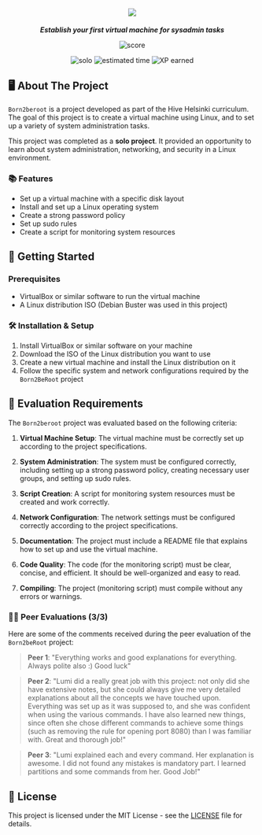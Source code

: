 <h1 align="center">
	<img src="https://github.com/lkilpela/42-project-badges/blob/main/badges/born2beroote.png" />
</h1>

<p align="center">
	<b><i>Establish your first virtual machine for sysadmin tasks</i></b><br>
</p>

<p align="center">
    <img alt="score" src="https://img.shields.io/badge/score-100%2F100-brightgreen" />
<p align="center">
    <img alt="solo" src="https://img.shields.io/badge/solo-yellow" />
    <img alt="estimated time" src="https://img.shields.io/badge/time%20spent-40%20hours-blue" />
    <img alt="XP earned" src="https://img.shields.io/badge/XP%20earned-577-orange" />
</p>

## 🖥️ About The Project

`Born2beroot` is a project developed as part of the Hive Helsinki curriculum. The goal of this project is to create a virtual machine using Linux, and to set up a variety of system administration tasks.

This project was completed as a **solo project**. It provided an opportunity to learn about system administration, networking, and security in a Linux environment.

### 📚 Features

* Set up a virtual machine with a specific disk layout
* Install and set up a Linux operating system
* Create a strong password policy
* Set up sudo rules
* Create a script for monitoring system resources

## 🏁 Getting Started

### Prerequisites

* VirtualBox or similar software to run the virtual machine
* A Linux distribution ISO (Debian Buster was used in this project)

### 🛠️ Installation & Setup

1. Install VirtualBox or similar software on your machine
2. Download the ISO of the Linux distribution you want to use
3. Create a new virtual machine and install the Linux distribution on it
4. Follow the specific system and network configurations required by the `Born2BeRoot` project

## 📝 Evaluation Requirements

The `Born2beroot` project was evaluated based on the following criteria:

1. **Virtual Machine Setup**: The virtual machine must be correctly set up according to the project specifications.

2. **System Administration**: The system must be configured correctly, including setting up a strong password policy, creating necessary user groups, and setting up sudo rules.

3. **Script Creation**: A script for monitoring system resources must be created and work correctly.

4. **Network Configuration**: The network settings must be configured correctly according to the project specifications.

5. **Documentation**: The project must include a README file that explains how to set up and use the virtual machine.

6. **Code Quality**: The code (for the monitoring script) must be clear, concise, and efficient. It should be well-organized and easy to read.

7. **Compiling**: The project (monitoring script) must compile without any errors or warnings.

### 🧑‍💻 Peer Evaluations (3/3)

Here are some of the comments received during the peer evaluation of the `Born2beRoot` project:

> **Peer 1**: "Everything works and good explanations for everything. Always polite also :) Good luck"

> **Peer 2**: "Lumi did a really great job with this project: not only did she have extensive notes, but she could always give me very detailed explanations about all the concepts we have touched upon. Everything was set up as it was supposed to, and she was confident when using the various commands. I have also learned new things, since often she chose different commands to achieve some things (such as removing the rule for opening port 8080) than I was familiar with. Great and thorough job!"

> **Peer 3**: "Lumi explained each and every command. Her explanation is awesome. I did not found any mistakes is mandatory part. I learned partitions and some commands from her. Good Job!"

## 📝 License

This project is licensed under the MIT License - see the [LICENSE](https://github.com/lkilpela/Born2BeRoot/blob/main/LICENSE) file for details.
